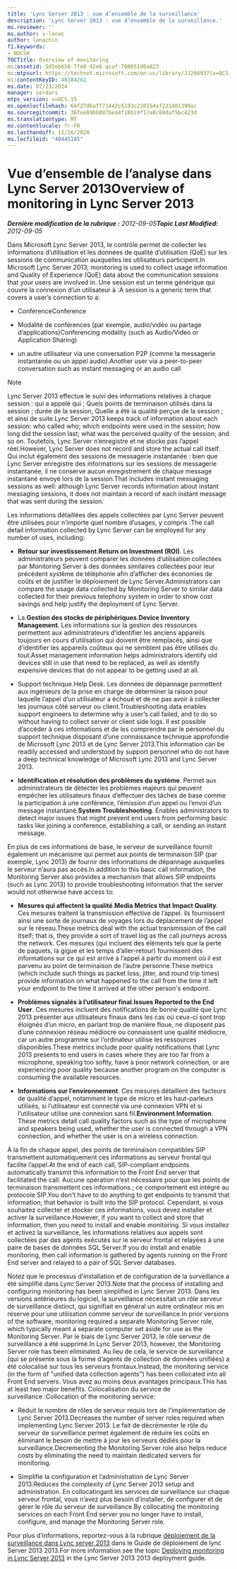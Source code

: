 ```yaml
---
title: 'Lync Server 2013 : vue d’ensemble de la surveillance'
description: 'Lync Server 2013 : vue d’ensemble de la surveillance.'
ms.reviewer: ''
ms.author: v-lanac
author: lanachin
f1.keywords:
- NOCSH
TOCTitle: Overview of monitoring
ms:assetid: 5d5eb658-7fe0-42e6-acaf-700051d0a823
ms:mtpsurl: https://technet.microsoft.com/en-us/library/JJ204937(v=OCS.15)
ms:contentKeyID: 48184261
ms.date: 07/23/2014
manager: serdars
mtps_version: v=OCS.15
ms.openlocfilehash: 64f27d6aff71442c6193c220154af231481399ac
ms.sourcegitcommit: 36fee89bb887bea4f18b19f17a8c69daf5bc423d
ms.translationtype: MT
ms.contentlocale: fr-FR
ms.lasthandoff: 11/26/2020
ms.locfileid: "49445105"
---
```

# <a name="overview-of-monitoring-in-lync-server-2013"></a><span data-ttu-id="a4ab6-103">Vue d’ensemble de l’analyse dans Lync Server 2013</span><span class="sxs-lookup"><span data-stu-id="a4ab6-103">Overview of monitoring in Lync Server 2013</span></span>

<div data-xmlns="http://www.w3.org/1999/xhtml">

<div class="topic" data-xmlns="http://www.w3.org/1999/xhtml" data-msxsl="urn:schemas-microsoft-com:xslt" data-cs="https://msdn.microsoft.com/">

<div data-asp="https://msdn2.microsoft.com/asp">



</div>

<div id="mainSection">

<div id="mainBody"><span data-ttu-id="a4ab6-104">

<span> </span></span><span class="sxs-lookup"><span data-stu-id="a4ab6-104">

<span> </span></span></span>

<span data-ttu-id="a4ab6-105">_**Dernière modification de la rubrique :** 2012-09-05_</span><span class="sxs-lookup"><span data-stu-id="a4ab6-105">_**Topic Last Modified:** 2012-09-05_</span></span>

<span data-ttu-id="a4ab6-106">Dans Microsoft Lync Server 2013, le contrôle permet de collecter les informations d’utilisation et les données de qualité d’utilisation (QoE) sur les sessions de communication auxquelles les utilisateurs participent.</span><span class="sxs-lookup"><span data-stu-id="a4ab6-106">In Microsoft Lync Server 2013, monitoring is used to collect usage information and Quality of Experience (QoE) data about the communication sessions that your users are involved in.</span></span> <span data-ttu-id="a4ab6-107">Une session est un terme générique qui couvre la connexion d’un utilisateur à :</span><span class="sxs-lookup"><span data-stu-id="a4ab6-107">A session is a generic term that covers a user’s connection to a:</span></span>

  - <span data-ttu-id="a4ab6-108">Conférence</span><span class="sxs-lookup"><span data-stu-id="a4ab6-108">Conference</span></span>

  - <span data-ttu-id="a4ab6-109">Modalité de conférences (par exemple, audio/vidéo ou partage d’applications)</span><span class="sxs-lookup"><span data-stu-id="a4ab6-109">Conferencing modality (such as Audio/Video or Application Sharing)</span></span>

  - <span data-ttu-id="a4ab6-110">un autre utilisateur via une conversation P2P (comme la messagerie instantanée ou un appel audio).</span><span class="sxs-lookup"><span data-stu-id="a4ab6-110">Another user via a peer-to-peer conversation such as instant messaging or an audio call</span></span>

<div>


> [!NOTE]  
> <span data-ttu-id="a4ab6-111">Lync Server 2013 effectue le suivi des informations relatives à chaque session : qui a appelé qui ; Quels points de terminaison utilisés dans la session ; durée de la session, Quelle a été la qualité perçue de la session ; et ainsi de suite.</span><span class="sxs-lookup"><span data-stu-id="a4ab6-111">Lync Server 2013 keeps track of information about each session: who called who; which endpoints were used in the session; how long did the session last; what was the perceived quality of the session; and so on.</span></span> <span data-ttu-id="a4ab6-112">Toutefois, Lync Server n’enregistre et ne stocke pas l’appel réel.</span><span class="sxs-lookup"><span data-stu-id="a4ab6-112">However, Lync Server does not record and store the actual call itself.</span></span> <span data-ttu-id="a4ab6-113">Qui inclut également des sessions de messagerie instantanée : bien que Lync Server enregistre des informations sur les sessions de messagerie instantanée, il ne conserve aucun enregistrement de chaque message instantané envoyé lors de la session.</span><span class="sxs-lookup"><span data-stu-id="a4ab6-113">That includes instant messaging sessions as well: although Lync Server records information about instant messaging sessions, it does not maintain a record of each instant message that was sent during the session.</span></span>



</div>

<span data-ttu-id="a4ab6-114">Les informations détaillées des appels collectées par Lync Server peuvent être utilisées pour n’importe quel nombre d’usages, y compris :</span><span class="sxs-lookup"><span data-stu-id="a4ab6-114">The call detail information collected by Lync Server can be employed for any number of uses, including:</span></span>

  - <span data-ttu-id="a4ab6-115">**Retour sur investissement**.</span><span class="sxs-lookup"><span data-stu-id="a4ab6-115">**Return on Investment (ROI)**.</span></span> <span data-ttu-id="a4ab6-116">Les administrateurs peuvent comparer les données d’utilisation collectées par Monitoring Server à des données similaires collectées pour leur précédent système de téléphonie afin d’afficher des économies de coûts et de justifier le déploiement de Lync Server.</span><span class="sxs-lookup"><span data-stu-id="a4ab6-116">Administrators can compare the usage data collected by Monitoring Server to similar data collected for their previous telephony system in order to show cost savings and help justify the deployment of Lync Server.</span></span>

  - <span data-ttu-id="a4ab6-117">La **Gestion des stocks de périphériques**.</span><span class="sxs-lookup"><span data-stu-id="a4ab6-117">**Device Inventory Management**.</span></span> <span data-ttu-id="a4ab6-118">Les informations sur la gestion des ressources permettent aux administrateurs d’identifier les anciens appareils toujours en cours d’utilisation qui doivent être remplacés, ainsi que d’identifier les appareils coûteux qui ne semblent pas être utilisés du tout.</span><span class="sxs-lookup"><span data-stu-id="a4ab6-118">Asset management information helps administrators identify old devices still in use that need to be replaced, as well as identify expensive devices that do not appear to be getting used at all.</span></span>

  - <span data-ttu-id="a4ab6-119">Support technique.</span><span class="sxs-lookup"><span data-stu-id="a4ab6-119">Help Desk.</span></span> <span data-ttu-id="a4ab6-120">Les données de dépannage permettent aux ingénieurs de la prise en charge de déterminer la raison pour laquelle l’appel d’un utilisateur a échoué et de ne pas avoir à collecter les journaux côté serveur ou client.</span><span class="sxs-lookup"><span data-stu-id="a4ab6-120">Troubleshooting data enables support engineers to determine why a user’s call failed, and to do so without having to collect server or client side logs.</span></span> <span data-ttu-id="a4ab6-121">Il est possible d’accéder à ces informations et de les comprendre par le personnel du support technique disposant d’une connaissance technique approfondie de Microsoft Lync 2013 et de Lync Server 2013.</span><span class="sxs-lookup"><span data-stu-id="a4ab6-121">This information can be readily accessed and understood by support personnel who do not have a deep technical knowledge of Microsoft Lync 2013 and Lync Server 2013.</span></span>

  - <span data-ttu-id="a4ab6-p106">**Identification et résolution des problèmes du système**. Permet aux administrateurs de détecter les problèmes majeurs qui peuvent empêcher les utilisateurs finaux d’effectuer des tâches de base comme la participation à une conférence, l’émission d’un appel ou l’envoi d’un message instantané.</span><span class="sxs-lookup"><span data-stu-id="a4ab6-p106">**System Troubleshooting**. Enables administrators to detect major issues that might prevent end users from performing basic tasks like joining a conference, establishing a call, or sending an instant message.</span></span>

<span data-ttu-id="a4ab6-124">En plus de ces informations de base, le serveur de surveillance fournit également un mécanisme qui permet aux points de terminaison SIP (par exemple, Lync 2013) de fournir des informations de dépannage auxquelles le serveur n’aura pas accès.</span><span class="sxs-lookup"><span data-stu-id="a4ab6-124">In addition to this basic call information, the Monitoring Server also provides a mechanism that allows SIP endpoints (such as Lync 2013) to provide troubleshooting information that the server would not otherwise have access to:</span></span>

  - <span data-ttu-id="a4ab6-125">**Mesures qui affectent la qualité**.</span><span class="sxs-lookup"><span data-stu-id="a4ab6-125">**Media Metrics that Impact Quality**.</span></span> <span data-ttu-id="a4ab6-126">Ces mesures traitent la transmission effective de l’appel. ils fournissent ainsi une sorte de journaux de voyages lors du déplacement de l’appel sur le réseau.</span><span class="sxs-lookup"><span data-stu-id="a4ab6-126">These metrics deal with the actual transmission of the call itself; that is, they provide a sort of travel log as the call journeys across the network.</span></span> <span data-ttu-id="a4ab6-127">Ces mesures (qui incluent des éléments tels que la perte de paquets, la gigue et les temps d’aller-retour) fournissent des informations sur ce qui est arrivé à l’appel à partir du moment où il est parvenu au point de terminaison de l’autre personne.</span><span class="sxs-lookup"><span data-stu-id="a4ab6-127">These metrics (which include such things as packet loss, jitter, and round trip times) provide information on what happened to the call from the time it left your endpoint to the time it arrived at the other person's endpoint.</span></span>

  - <span data-ttu-id="a4ab6-128">**Problèmes signalés à l’utilisateur final**.</span><span class="sxs-lookup"><span data-stu-id="a4ab6-128">**Issues Reported to the End User**.</span></span> <span data-ttu-id="a4ab6-129">Ces mesures incluent des notifications de bonne qualité que Lync 2013 présenter aux utilisateurs finaux dans les cas où ceux-ci sont trop éloignés d’un micro, en parlant trop de manière floue, ne disposent pas d’une connexion réseau médiocre ou connaissent une qualité médiocre, car un autre programme sur l’ordinateur utilise les ressources disponibles.</span><span class="sxs-lookup"><span data-stu-id="a4ab6-129">These metrics include poor quality notifications that Lync 2013 presents to end users in cases where they are too far from a microphone, speaking too softly, have a poor network connection, or are experiencing poor quality because another program on the computer is consuming the available resources.</span></span>

  - <span data-ttu-id="a4ab6-p109">**Informations sur l’environnement**. Ces mesures détaillent des facteurs de qualité d’appel, notamment le type de micro et les haut-parleurs utilisés, si l’utilisateur est connecté via une connexion VPN et si l’utilisateur utilise une connexion sans fil.</span><span class="sxs-lookup"><span data-stu-id="a4ab6-p109">**Environment Information**. These metrics detail call quality factors such as the type of microphone and speakers being used, whether the user is connected through a VPN connection, and whether the user is on a wireless connection.</span></span>

<span data-ttu-id="a4ab6-132">À la fin de chaque appel, des points de terminaison compatibles SIP transmettent automatiquement ces informations au serveur frontal qui facilite l’appel.</span><span class="sxs-lookup"><span data-stu-id="a4ab6-132">At the end of each call, SIP-compliant endpoints automatically transmit this information to the Front End server that facilitated the call.</span></span> <span data-ttu-id="a4ab6-133">Aucune opération n’est nécessaire pour que les points de terminaison transmettent ces informations ; ce comportement est intégré au protocole SIP.</span><span class="sxs-lookup"><span data-stu-id="a4ab6-133">You don't have to do anything to get endpoints to transmit that information; that behavior is built into the SIP protocol.</span></span> <span data-ttu-id="a4ab6-134">Cependant, si vous souhaitez collecter et stocker ces informations, vous devez installer et activer la surveillance.</span><span class="sxs-lookup"><span data-stu-id="a4ab6-134">However, if you want to collect and store that information, then you need to install and enable monitoring.</span></span> <span data-ttu-id="a4ab6-135">Si vous installez et activez la surveillance, les informations relatives aux appels sont collectées par des agents exécutés sur le serveur frontal et relayées à une paire de bases de données SQL Server.</span><span class="sxs-lookup"><span data-stu-id="a4ab6-135">If you do install and enable monitoring, then call information is gathered by agents running on the Front End server and relayed to a pair of SQL Server databases.</span></span>

<span data-ttu-id="a4ab6-136">Notez que le processus d’installation et de configuration de la surveillance a été simplifié dans Lync Server 2013.</span><span class="sxs-lookup"><span data-stu-id="a4ab6-136">Note that the process of installing and configuring monitoring has been simplified in Lync Server 2013.</span></span> <span data-ttu-id="a4ab6-137">Dans les versions antérieures du logiciel, la surveillance nécessitait un rôle serveur de surveillance distinct, qui signifiait en général un autre ordinateur mis en réserve pour une utilisation comme serveur de surveillance.</span><span class="sxs-lookup"><span data-stu-id="a4ab6-137">In prior versions of the software, monitoring required a separate Monitoring Server role, which typically meant a separate computer set aside for use as the Monitoring Server.</span></span> <span data-ttu-id="a4ab6-138">Par le biais de Lync Server 2013, le rôle serveur de surveillance a été supprimé.</span><span class="sxs-lookup"><span data-stu-id="a4ab6-138">In Lync Server 2013, however, the Monitoring Server role has been eliminated.</span></span> <span data-ttu-id="a4ab6-139">Au lieu de cela, le service de surveillance (qui se présente sous la forme d’agents de collection de données unifiées) a été colocalisé sur tous les serveurs frontaux.</span><span class="sxs-lookup"><span data-stu-id="a4ab6-139">Instead, the monitoring service (in the form of "unified data collection agents") has been collocated into all Front End servers.</span></span> <span data-ttu-id="a4ab6-140">Vous avez au moins deux avantages principaux.</span><span class="sxs-lookup"><span data-stu-id="a4ab6-140">This has at least two major benefits.</span></span> <span data-ttu-id="a4ab6-141">Colocalisation du service de surveillance :</span><span class="sxs-lookup"><span data-stu-id="a4ab6-141">Collocation of the monitoring service:</span></span>

  - <span data-ttu-id="a4ab6-142">Réduit le nombre de rôles de serveur requis lors de l’implémentation de Lync Server 2013.</span><span class="sxs-lookup"><span data-stu-id="a4ab6-142">Decreases the number of server roles required when implementing Lync Server 2013.</span></span> <span data-ttu-id="a4ab6-143">Le fait de décrémenter le rôle du serveur de surveillance permet également de réduire les coûts en éliminant le besoin de mettre à jour les serveurs dédiés pour la surveillance.</span><span class="sxs-lookup"><span data-stu-id="a4ab6-143">Decrementing the Monitoring Server role also helps reduce costs by eliminating the need to maintain dedicated servers for monitoring.</span></span>

  - <span data-ttu-id="a4ab6-144">Simplifie la configuration et l’administration de Lync Server 2013.</span><span class="sxs-lookup"><span data-stu-id="a4ab6-144">Reduces the complexity of Lync Server 2013 setup and administration.</span></span> <span data-ttu-id="a4ab6-145">En collocatingant les services de surveillance sur chaque serveur frontal, vous n’avez plus besoin d’installer, de configurer et de gérer le rôle du serveur de surveillance.</span><span class="sxs-lookup"><span data-stu-id="a4ab6-145">By collocating the monitoring services on each Front End server you no longer have to install, configure, and manage the Monitoring Server role.</span></span>

<span data-ttu-id="a4ab6-146">Pour plus d’informations, reportez-vous à la rubrique [déploiement de la surveillance dans Lync server 2013](lync-server-2013-deploying-monitoring.md) dans le Guide de déploiement de lync Server 2013 2013.</span><span class="sxs-lookup"><span data-stu-id="a4ab6-146">For more information see the topic [Deploying monitoring in Lync Server 2013](lync-server-2013-deploying-monitoring.md) in the Lync Server 2013 2013 deployment guide.</span></span>

<span data-ttu-id="a4ab6-147"></div>

<span> </span>

</div>

</div>

</span><span class="sxs-lookup"><span data-stu-id="a4ab6-147"></div>

<span> </span>

</div>

</div>

</span></span></div>

